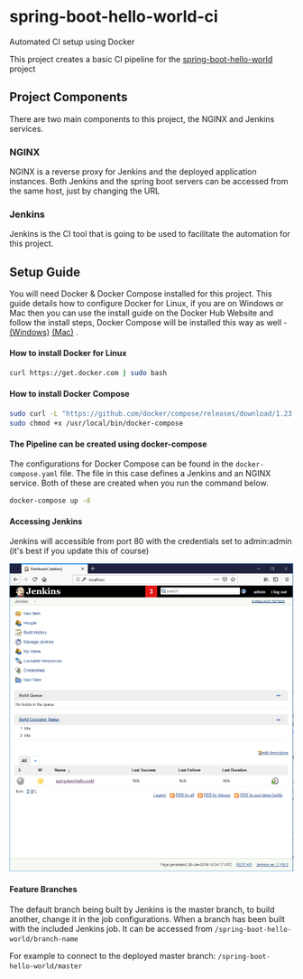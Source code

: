 # spring-boot-hello-world-ci
Automated CI setup using Docker

This project creates a basic CI pipeline for the [spring-boot-hello-world](https://github.com/bob-crutchley/spring-boot-hello-world) project 

## Project Components
There are two main components to this project, the NGINX and Jenkins services.

### NGINX
NGINX is a reverse proxy for Jenkins and the deployed application instances.
Both Jenkins and the spring boot servers can be accessed from the same host, just by changing the URL


### Jenkins
Jenkins is the CI tool that is going to be used to facilitate the automation for this project.


## Setup Guide
You will need Docker & Docker Compose installed for this project. 
This guide details how to configure Docker for Linux, if you are on Windows or Mac then you can use the install guide on the
Docker Hub Website and follow the install steps, Docker Compose will be installed this way as well -
[(Windows)](https://hub.docker.com/editions/community/docker-ce-desktop-windows)
[(Mac)](https://hub.docker.com/editions/community/docker-ce-desktop-mac)
.

#### How to install Docker for Linux
```bash
curl https://get.docker.com | sudo bash
```

#### How to install Docker Compose
```bash
sudo curl -L "https://github.com/docker/compose/releases/download/1.23.2/docker-compose-$(uname -s)-$(uname -m)" -o /usr/local/bin/docker-compose
sudo chmod +x /usr/local/bin/docker-compose
```

#### The Pipeline can be created using docker-compose
The configurations for Docker Compose can be found in the `docker-compose.yaml` file. The file in this case defines a Jenkins and an NGINX service. Both of these are created when you run the command below.
```bash
docker-compose up -d
```

#### Accessing Jenkins
Jenkins will accessible from port 80 with the credentials set to admin:admin (it's best if you update this of course)

![Jenkins Home Page](docs/images/jenkins-home.png)

#### Feature Branches
The default branch being built by Jenkins is the master branch, to build another, change it in the job configurations. When a branch has been built with the included Jenkins job.
It can be accessed from `/spring-boot-hello-world/branch-name`

For example to connect to the deployed master branch:
`/spring-boot-hello-world/master`


